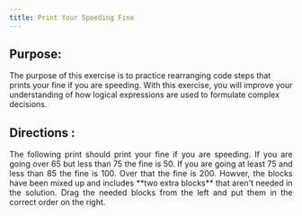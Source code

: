 ```yaml
---
title: Print Your Speeding Fine
---
```


## Purpose:

 <p>The purpose of this exercise is to practice rearranging code steps that prints your fine if you are speeding. With this exercise, you will improve your understanding of how logical expressions are used to formulate complex decisions.</p>


## Directions :

<div style="text-align: justify">
    <p> The following print should print your fine if you are speeding. If you are going over 65 but less than 75 the fine is 50. If you are going at least 75 and less than 85 the fine is 100. Over that the fine is 200. Howver, the blocks have been mixed up and includes **two extra blocks** that aren't needed in the solution. Drag the needed blocks from the left and put them in the correct order on the right.</p>
 
